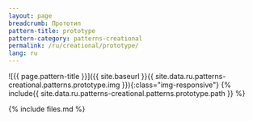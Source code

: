 ```yaml
---
layout: page
breadcrumb: Прототип
pattern-title: prototype
pattern-category: patterns-creational
permalink: /ru/creational/prototype/
lang: ru
---
```


![{{ page.pattern-title }}]({{ site.baseurl }}{{ site.data.ru.patterns-creational.patterns.prototype.img }}){:class="img-responsive"}
{% include{{ site.data.ru.patterns-creational.patterns.prototype.path }} %}

{% include files.md %}